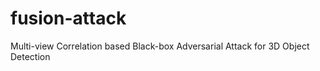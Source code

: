 
# fusion-attack

Multi-view Correlation based Black-box Adversarial Attack for 3D Object Detection

